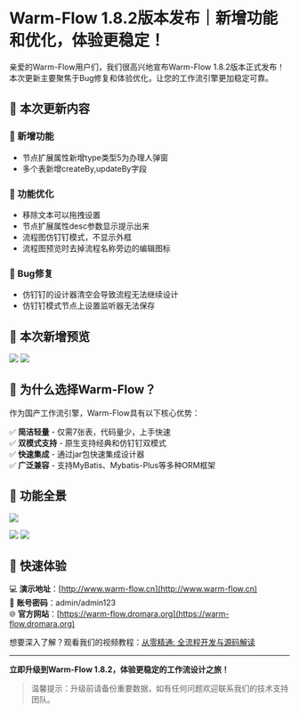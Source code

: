 # Warm-Flow 1.8.2版本发布｜新增功能和优化，体验更稳定！

亲爱的Warm-Flow用户们，我们很高兴地宣布Warm-Flow 1.8.2版本正式发布！本次更新主要聚焦于Bug修复和体验优化，让您的工作流引擎更加稳定可靠。

## 🔧 本次更新内容

### 🚀 新增功能
- 节点扩展属性新增type类型5为办理人弹窗
- 多个表新增createBy,updateBy字段

### 🎨 功能优化
- 移除文本可以拖拽设置
- 节点扩展属性desc参数显示提示出来
- 流程图仿钉钉模式，不显示外框
- 流程图预览时去掉流程名称旁边的编辑图标

### 🐛 Bug修复
- 仿钉钉的设计器清空会导致流程无法继续设计
- 仿钉钉模式节点上设置监听器无法保存

## 🎯 本次新增预览

![](https://foruda.gitee.com/images/1758011757632800525/a0a44c62_2218307.png)
![](https://foruda.gitee.com/images/1758011933355241890/df199879_2218307.png)


## 🌟 为什么选择Warm-Flow？

作为国产工作流引擎，Warm-Flow具有以下核心优势：

✅ **简洁轻量** - 仅需7张表，代码量少，上手快速<br>
✅ **双模式支持** - 原生支持经典和仿钉钉双模式<br>
✅ **快速集成** - 通过jar包快速集成设计器<br>
✅ **广泛兼容** - 支持MyBatis、Mybatis-Plus等多种ORM框架

## 🎯 功能全景

![](https://foruda.gitee.com/images/1749458482882123468/1ce24e01_2218307.png)

![](https://foruda.gitee.com/images/1754530281717340950/b531c256_2218307.png)
![](https://foruda.gitee.com/images/1754530582498275502/be3acb55_2218307.png)

## 🚀 快速体验

💻 **演示地址**：[http://www.warm-flow.cn](http://www.warm-flow.cn)<br>
👤 **账号密码**：admin/admin123<br>
🌐 **官方网站**：[https://warm-flow.dromara.org](https://warm-flow.dromara.org)

想要深入了解？观看我们的视频教程：[从零精通: 全流程开发与源码解读](https://www.bilibili.com/video/BV1AWRGYEEVr/)

---

**立即升级到Warm-Flow 1.8.2，体验更稳定的工作流设计之旅！**

> 温馨提示：升级前请备份重要数据，如有任何问题欢迎联系我们的技术支持团队。

